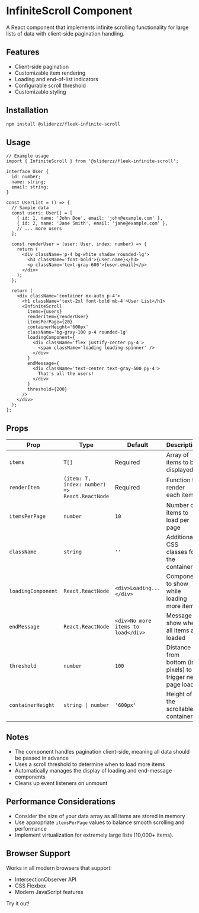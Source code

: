 # InfiniteScroll Component

A React component that implements infinite scrolling functionality for large lists of data with client-side pagination handling.

## Features

- Client-side pagination
- Customizable item rendering
- Loading and end-of-list indicators
- Configurable scroll threshold
- Customizable styling

## Installation

```bash
npm install @sliderzz/fleek-infinite-scroll
```

## Usage

```tsx
// Example usage
import { InfiniteScroll } from '@sliderzz/fleek-infinite-scroll';

interface User {
  id: number;
  name: string;
  email: string;
}

const UserList = () => {
  // Sample data
  const users: User[] = [
    { id: 1, name: 'John Doe', email: 'john@example.com' },
    { id: 2, name: 'Jane Smith', email: 'jane@example.com' },
    // ... more users
  ];

  const renderUser = (user: User, index: number) => {
    return (
      <div className='p-4 bg-white shadow rounded-lg'>
        <h3 className='font-bold'>{user.name}</h3>
        <p className='text-gray-600'>{user.email}</p>
      </div>
    );
  };

  return (
    <div className='container mx-auto p-4'>
      <h1 className='text-2xl font-bold mb-4'>User List</h1>
      <InfiniteScroll
        items={users}
        renderItem={renderUser}
        itemsPerPage={20}
        containerHeight='600px'
        className='bg-gray-100 p-4 rounded-lg'
        loadingComponent={
          <div className='flex justify-center py-4'>
            <span className='loading loading-spinner' />
          </div>
        }
        endMessage={
          <div className='text-center text-gray-500 py-4'>
            That's all the users!
          </div>
        }
        threshold={200}
      />
    </div>
  );
};
```

## Props

| Prop               | Type                                          | Default                            | Description                                                |
| ------------------ | --------------------------------------------- | ---------------------------------- | ---------------------------------------------------------- |
| `items`            | `T[]`                                         | Required                           | Array of items to be displayed                             |
| `renderItem`       | `(item: T, index: number) => React.ReactNode` | Required                           | Function to render each item                               |
| `itemsPerPage`     | `number`                                      | `10`                               | Number of items to load per page                           |
| `className`        | `string`                                      | `''`                               | Additional CSS classes for the container                   |
| `loadingComponent` | `React.ReactNode`                             | `<div>Loading...</div>`            | Component to show while loading more items                 |
| `endMessage`       | `React.ReactNode`                             | `<div>No more items to load</div>` | Message to show when all items are loaded                  |
| `threshold`        | `number`                                      | `100`                              | Distance from bottom (in pixels) to trigger next page load |
| `containerHeight`  | `string \| number`                            | `'600px'`                          | Height of the scrollable container                         |

## Notes

- The component handles pagination client-side, meaning all data should be passed in advance
- Uses a scroll threshold to determine when to load more items
- Automatically manages the display of loading and end-message components
- Cleans up event listeners on unmount

## Performance Considerations

- Consider the size of your data array as all items are stored in memory
- Use appropriate `itemsPerPage` values to balance smooth scrolling and performance
- Implement virtualization for extremely large lists (10,000+ items).

## Browser Support

Works in all modern browsers that support:

- IntersectionObserver API
- CSS Flexbox
- Modern JavaScript features

Try it out!